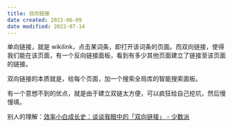 ```yaml
---
title: 双向链接
date created: 2022-06-09
date modified: 2022-07-14
---
```


单向链接，就是 wikilink，点击某词条，即打开该词条的页面。而双向链接，使得我们能在该页面，有一个反向链接面板，看到有多少其他页面建立了链接至该页面的链接。

双向链接的本质就是，给每个页面，加一个搜索全局库的智能搜索面板。

有一个意想不到的优点，就是由于建立双链太方便，可以疯狂给自己挖坑，然后慢慢填。

别人的理解：[效率小白成长史：谈谈我眼中的「双向链接」 - 少数派](cubox://card?id=ff808081810462df01810490d5f82132)
